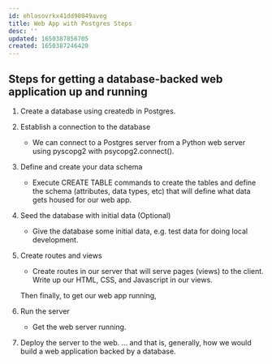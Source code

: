 ```yaml
---
id: ehlasovrkx41dd98049aveg
title: Web App with Postgres Steps
desc: ''
updated: 1650387856705
created: 1650387246420
---
```

## Steps for getting a database-backed web application up and running
1. Create a database using createdb in Postgres.
2. Establish a connection to the database
    - We can connect to a Postgres server from a Python web server using pyscopg2 with psycopg2.connect().
3. Define and create your data schema
    - Execute CREATE TABLE commands to create the tables and define the schema (attributes, data types, etc) that will define what data gets housed for our web app.
4. Seed the database with initial data (Optional) 
    - Give the database some initial data, e.g. test data for doing local development.
5. Create routes and views
    - Create routes in our server that will serve pages (views) to the client. Write up our HTML, CSS, and Javascript in our views. 
    
    Then finally, to get our web app running,

6. Run the server
    - Get the web server running.
7. Deploy the server to the web.
... and that is, generally, how we would build a web application backed by a database.

